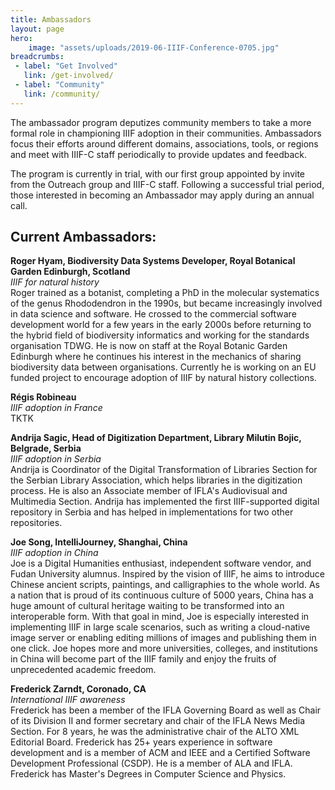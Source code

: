 ```yaml
---
title: Ambassadors
layout: page
hero:
    image: "assets/uploads/2019-06-IIIF-Conference-0705.jpg"
breadcrumbs:
 - label: "Get Involved"
   link: /get-involved/
 - label: "Community"
   link: /community/
---
```


The ambassador program deputizes community members to take a more formal role in championing IIIF adoption in their communities. Ambassadors focus their efforts around different domains, associations, tools, or regions and meet with IIIF-C staff periodically to provide updates and feedback.

The program is currently in trial, with our first group appointed by invite from the Outreach group and IIIF-C staff. Following a successful trial period, those interested in becoming an Ambassador may apply during an annual call.

## Current Ambassadors:
**Roger Hyam, Biodiversity Data Systems Developer, Royal Botanical Garden Edinburgh, Scotland**  
*IIIF for natural history*  
Roger trained as a botanist, completing a PhD in the molecular systematics of the genus Rhododendron in the 1990s, but became increasingly involved in data science and software. He crossed to the commercial software development world for a few years in the early 2000s before returning to the hybrid field of biodiversity informatics and working for the standards organisation TDWG. He is now on staff at the Royal Botanic Garden Edinburgh where he continues his interest in the mechanics of sharing biodiversity data between organisations. Currently he is working on an EU funded project to encourage adoption of IIIF by natural history collections.

**Régis Robineau**  
*IIIF adoption in France*  
TKTK  

**Andrija Sagic, Head of Digitization Department, Library Milutin Bojic, Belgrade, Serbia**  
*IIIF adoption in Serbia*  
Andrija is Coordinator of the Digital Transformation of Libraries Section for the Serbian Library Association, which helps libraries in the digitization process. He is also an Associate member of IFLA's Audiovisual and Multimedia Section. Andrija has implemented the first IIIF-supported digital repository in Serbia and has helped in implementations for two other repositories.  

**Joe Song, IntelliJourney, Shanghai, China**  
*IIIF adoption in China*  
Joe is a Digital Humanities enthusiast, independent software vendor, and Fudan University alumnus. Inspired by the vision of IIIF, he aims to introduce Chinese ancient scripts, paintings, and calligraphies to the whole world. As a nation that is proud of its continuous culture of 5000 years, China has a huge amount of cultural heritage waiting to be transformed into an interoperable form. With that goal in mind, Joe is especially interested in implementing IIIF in large scale scenarios, such as writing a cloud-native image server or enabling editing millions of images and publishing them in one click. Joe hopes more and more universities, colleges, and institutions in China will become part of the IIIF family and enjoy the fruits of unprecedented academic freedom.  

**Frederick Zarndt, Coronado, CA**  
*International IIIF awareness*  
Frederick has been a member of the IFLA Governing Board as well as Chair of its Division II and former secretary and chair of the IFLA News Media Section. For 8 years, he was the administrative chair of the ALTO XML Editorial Board. Frederick has 25+ years experience in software development and is a member of ACM and IEEE and a Certified Software Development Professional (CSDP). He is a member of ALA and IFLA. Frederick has Master's Degrees in Computer Science and Physics.
